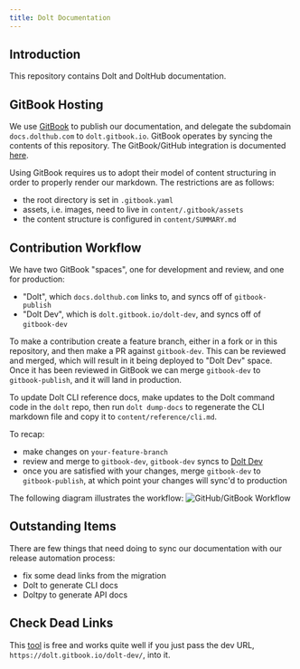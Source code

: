 ```yaml
---
title: Dolt Documentation
---
```


## Introduction
This repository contains Dolt and DoltHub documentation.

## GitBook Hosting
We use [GitBook](https://www.gitbook.com/) to publish our documentation, and delegate the subdomain `docs.dolthub.com` to `dolt.gitbook.io`. GitBook operates by syncing the contents of this repository. The GitBook/GitHub integration is documented [here](https://docs.gitbook.com/integrations/github).

Using GitBook requires us to adopt their model of content structuring in order to properly render our markdown. The restrictions are as follows:
- the root directory is set in `.gitbook.yaml`
- assets, i.e. images, need to live in `content/.gitbook/assets`
- the content structure is configured in `content/SUMMARY.md`

## Contribution Workflow
We have two GitBook "spaces", one for development and review, and one for production:
- "Dolt", which `docs.dolthub.com` links to, and syncs off of `gitbook-publish`
- "Dolt Dev", which is `dolt.gitbook.io/dolt-dev`, and syncs off of `gitbook-dev`

To make a contribution create a feature branch, either in a fork or in this repository, and then make a PR against `gitbook-dev`. This can be reviewed and merged, which will result in it being deployed to "Dolt Dev" space. Once it has been reviewed in GitBook we can merge `gitbook-dev` to `gitbook-publish`, and it will land in production.

To update Dolt CLI reference docs, make updates to the Dolt command code in the `dolt` repo, then run `dolt dump-docs` to regenerate the CLI markdown file and copy it to `content/reference/cli.md`.  

To recap:
- make changes on `your-feature-branch`
- review and merge to `gitbook-dev`, `gitbook-dev` syncs to [Dolt Dev](https://dolt.gitbook.io/dolt-dev/)
- once you are satisfied with your changes, merge `gitbook-dev` to `gitbook-publish`, at which point your changes will sync'd to production

The following diagram illustrates the workflow:
![GitHub/GitBook Workflow](gitbook_workflow.png)

## Outstanding Items
There are few things that need doing to sync our documentation with our release automation process:
- fix some dead links from the migration
- Dolt to generate CLI docs
- Doltpy to generate API docs

## Check Dead Links
This [tool](https://www.deadlinkchecker.com/) is free and works quite well if you just pass the dev URL, `https://dolt.gitbook.io/dolt-dev/`, into it.
